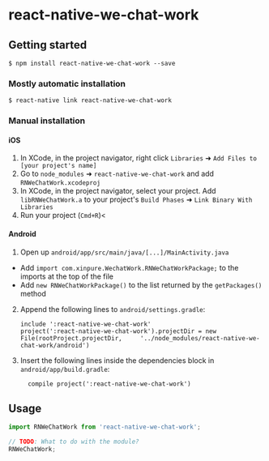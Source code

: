 
# react-native-we-chat-work

## Getting started

`$ npm install react-native-we-chat-work --save`

### Mostly automatic installation

`$ react-native link react-native-we-chat-work`

### Manual installation


#### iOS

1. In XCode, in the project navigator, right click `Libraries` ➜ `Add Files to [your project's name]`
2. Go to `node_modules` ➜ `react-native-we-chat-work` and add `RNWeChatWork.xcodeproj`
3. In XCode, in the project navigator, select your project. Add `libRNWeChatWork.a` to your project's `Build Phases` ➜ `Link Binary With Libraries`
4. Run your project (`Cmd+R`)<

#### Android

1. Open up `android/app/src/main/java/[...]/MainActivity.java`
  - Add `import com.xinpure.WechatWork.RNWeChatWorkPackage;` to the imports at the top of the file
  - Add `new RNWeChatWorkPackage()` to the list returned by the `getPackages()` method
2. Append the following lines to `android/settings.gradle`:
  	```
  	include ':react-native-we-chat-work'
  	project(':react-native-we-chat-work').projectDir = new File(rootProject.projectDir, 	'../node_modules/react-native-we-chat-work/android')
  	```
3. Insert the following lines inside the dependencies block in `android/app/build.gradle`:
  	```
      compile project(':react-native-we-chat-work')
  	```


## Usage
```javascript
import RNWeChatWork from 'react-native-we-chat-work';

// TODO: What to do with the module?
RNWeChatWork;
```
  